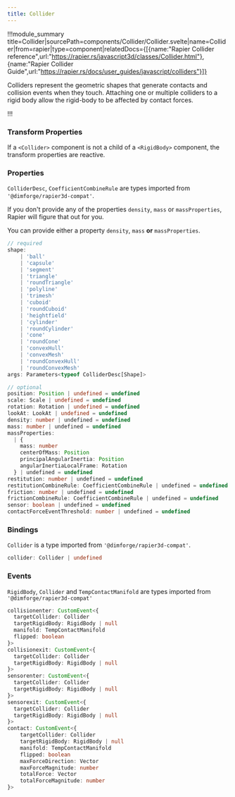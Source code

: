 ```yaml
---
title: Collider
---
```


<script lang="ts">
import Wrapper from '$examples/rapier/collider/Wrapper.svelte'
</script>

!!!module_summary title=Collider|sourcePath=components/Collider/Collider.svelte|name=Collider|from=rapier|type=component|relatedDocs={[{name:"Rapier Collider reference",url:"https://rapier.rs/javascript3d/classes/Collider.html"}, {name:"Rapier Collider Guide",url:"https://rapier.rs/docs/user_guides/javascript/colliders"}]}

Colliders represent the geometric shapes that generate contacts and collision events when they touch. Attaching one or multiple colliders to a rigid body allow the rigid-body to be affected by contact forces.

<ExampleWrapper playgroundHref="/rapier/collider">
  <Wrapper />
</ExampleWrapper>

!!!

### Transform Properties

If a `<Collider>` component is not a child of a `<RigidBody>` component, the transform properties are reactive.

### Properties

`ColliderDesc`, `CoefficientCombineRule` are types imported from `'@dimforge/rapier3d-compat'`.

If you don't provide any of the properties `density`, `mass` or `massProperties`, Rapier will figure that out for you.

You can provide either a property `density`, `mass` **or** `massProperties`.

```ts
// required
shape:
    | 'ball'
    | 'capsule'
    | 'segment'
    | 'triangle'
    | 'roundTriangle'
    | 'polyline'
    | 'trimesh'
    | 'cuboid'
    | 'roundCuboid'
    | 'heightfield'
    | 'cylinder'
    | 'roundCylinder'
    | 'cone'
    | 'roundCone'
    | 'convexHull'
    | 'convexMesh'
    | 'roundConvexHull'
    | 'roundConvexMesh'
args: Parameters<typeof ColliderDesc[Shape]>

// optional
position: Position | undefined = undefined
scale: Scale | undefined = undefined
rotation: Rotation | undefined = undefined
lookAt: LookAt | undefined = undefined
density: number | undefined = undefined
mass: number | undefined = undefined
massProperties:
  | {
    mass: number
    centerOfMass: Position
    principalAngularInertia: Position
    angularInertiaLocalFrame: Rotation
  } | undefined = undefined
restitution: number | undefined = undefined
restitutionCombineRule: CoefficientCombineRule | undefined = undefined
friction: number | undefined = undefined
frictionCombineRule: CoefficientCombineRule | undefined = undefined
sensor: boolean | undefined = undefined
contactForceEventThreshold: number | undefined = undefined
```

### Bindings

`Collider` is a type imported from `'@dimforge/rapier3d-compat'`.

```ts
collider: Collider | undefined
```

### Events

`RigidBody`, `Collider` and `TempContactManifold` are types imported from `'@dimforge/rapier3d-compat'`

```ts
collisionenter: CustomEvent<{
  targetCollider: Collider
  targetRigidBody: RigidBody | null
  manifold: TempContactManifold
  flipped: boolean
}>
collisionexit: CustomEvent<{
  targetCollider: Collider
  targetRigidBody: RigidBody | null
}>
sensorenter: CustomEvent<{
  targetCollider: Collider
  targetRigidBody: RigidBody | null
}>
sensorexit: CustomEvent<{
  targetCollider: Collider
  targetRigidBody: RigidBody | null
}>
contact: CustomEvent<{
	targetCollider: Collider
	targetRigidBody: RigidBody | null
	manifold: TempContactManifold
	flipped: boolean
	maxForceDirection: Vector
	maxForceMagnitude: number
	totalForce: Vector
	totalForceMagnitude: number
}>
```
